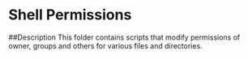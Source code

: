 # Shell Permissions

##Description
This folder contains scripts that modify permissions of owner, groups and others for various files and directories.
